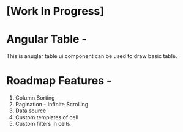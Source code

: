 # [Work In Progress]

# Angular Table -
This is anuglar table ui component can be used to draw basic table.

# Roadmap Features -

1. Column Sorting
2. Pagination - Infinite Scrolling
3. Data source
4. Custom templates of cell
5. Custom filters in cells